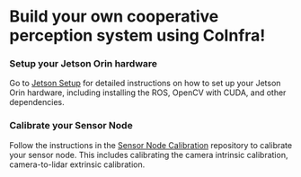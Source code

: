 # Build your own cooperative perception system using CoInfra! 

### Setup your Jetson Orin hardware
Go to [Jetson Setup](https://github.com/NingMingHao/JetsonSetupGuide) for detailed instructions on how to set up your Jetson Orin hardware, including installing the ROS, OpenCV with CUDA, and other dependencies.

### Calibrate your Sensor Node
Follow the instructions in the [Sensor Node Calibration](https://github.com/NingMingHao/LidarCameraCalibration) repository to calibrate your sensor node. This includes calibrating the camera intrinsic calibration, camera-to-lidar extrinsic calibration.

